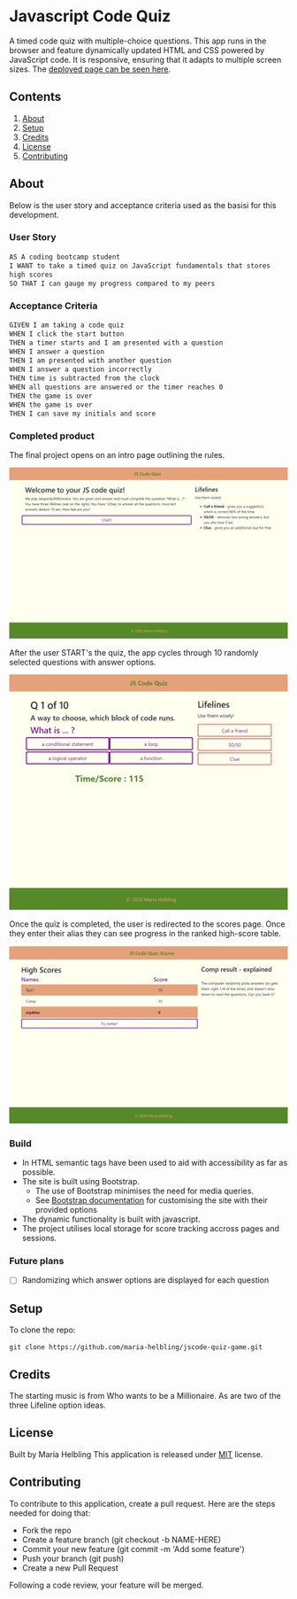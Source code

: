 # Javascript Code Quiz

 A timed code quiz with multiple-choice questions. This app runs in the browser and feature dynamically updated HTML and CSS powered by JavaScript code. It is responsive, ensuring that it adapts to multiple screen sizes.
The [deployed page can be seen here](https://maria-helbling.github.io/jscode-quiz-game/).

## Contents

1. [About](#about)
2. [Setup](#setup)
3. [Credits](#credits)
4. [License](#license)
5. [Contributing](#contributing)

## About
Below is the user story and acceptance criteria used as the basisi for this development.

### User Story

```
AS A coding bootcamp student
I WANT to take a timed quiz on JavaScript fundamentals that stores high scores
SO THAT I can gauge my progress compared to my peers
```

### Acceptance Criteria

```
GIVEN I am taking a code quiz
WHEN I click the start button
THEN a timer starts and I am presented with a question
WHEN I answer a question
THEN I am presented with another question
WHEN I answer a question incorrectly
THEN time is subtracted from the clock
WHEN all questions are answered or the timer reaches 0
THEN the game is over
WHEN the game is over
THEN I can save my initials and score
```
### Completed product

The final project opens on an intro page outlining the rules.

![Intro page screenshot](intro.PNG)

After the user START's the quiz, the app cycles through 10 randomly selected questions with answer options.

![Question page screenshot](questions.PNG)

Once the quiz is completed, the user is redirected to the scores page. Once they enter their alias they can see progress in the ranked high-score table.

![High score page screenshot](highscore.PNG)

### Build

* In HTML semantic tags have been used to aid with accessibility as far as possible.
* The site is built using Bootstrap.
   * The use of Bootstrap minimises the need for media queries.
   * See [Bootstrap documentation](https://getbootstrap.com/docs/4.5/getting-started/introduction/) for customising the site with their provided options
* The  dynamic functionality is built with javascript.
* The project utilises local storage for score tracking accross pages and sessions.

### Future plans

- [ ] Randomizing which answer options are displayed for each question

## Setup

To clone the repo:
```
git clone https://github.com/maria-helbling/jscode-quiz-game.git
``` 

## Credits

The starting music is from Who wants to be a Millionaire. As are two of the three Lifeline option ideas.

## License

Built by Maria Helbling
This application is released under [MIT](LICENSE.txt) license.

## Contributing

To contribute to this application, create a pull request.
Here are the steps needed for doing that:
- Fork the repo
- Create a feature branch (git checkout -b NAME-HERE)
- Commit your new feature (git commit -m 'Add some feature')
- Push your branch (git push)
- Create a new Pull Request

Following a code review, your feature will be merged.
